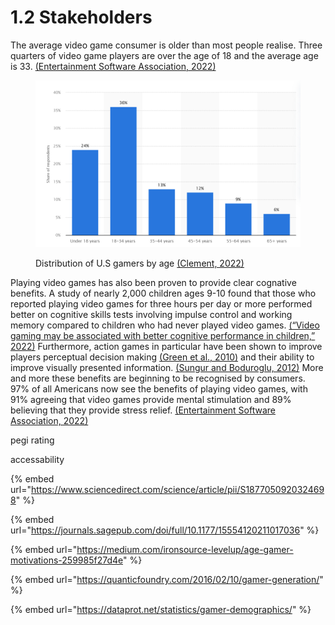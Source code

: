 # 1.2 Stakeholders

The average video game consumer is older than most people realise. Three quarters of video game players are over the age of 18 and the average age is 33. [(Entertainment Software Association, 2022)](../reference-list.md#stakeholders)

<figure><img src="../.gitbook/assets/distributionofgamersbyage.png" alt=""><figcaption><p>Distribution of U.S gamers by age <a href="../reference-list.md#stakeholders">(Clement, 2022)</a></p></figcaption></figure>



Playing video games has also been proven to provide clear cognative benefits. A study of nearly 2,000 children ages 9-10 found that those who reported playing video games for three hours per day or more performed better on cognitive skills tests involving impulse control and working memory compared to children who had never played video games. [(“Video gaming may be associated with better cognitive performance in children,” 2022)](../reference-list.md#stakeholders) Furthermore, action games in particular have been shown to improve players perceptual decision making [(Green et al., 2010)](../reference-list.md#stakeholders) and their ability to improve visually presented information. [(Sungur and Boduroglu, 2012)](../reference-list.md#stakeholders) More and more these benefits are beginning to be recognised by consumers. 97% of all Americans now see the benefits of playing video games, with 91% agreeing that video games provide mental stimulation and 89% believing that they provide stress relief. [(Entertainment Software Association, 2022)](../reference-list.md#stakeholders)

pegi rating

accessability

{% embed url="https://www.sciencedirect.com/science/article/pii/S1877050920324698" %}

{% embed url="https://journals.sagepub.com/doi/full/10.1177/15554120211017036" %}

{% embed url="https://medium.com/ironsource-levelup/age-gamer-motivations-259985f27d4e" %}

{% embed url="https://quanticfoundry.com/2016/02/10/gamer-generation/" %}

{% embed url="https://dataprot.net/statistics/gamer-demographics/" %}
